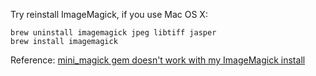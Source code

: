 Try reinstall ImageMagick, if you use Mac OS X:
```shell
brew uninstall imagemagick jpeg libtiff jasper
brew install imagemagick
```

Reference: [mini_magick gem doesn't work with my ImageMagick install](http://stackoverflow.com/questions/9960683/mini-magick-gem-doesnt-work-with-my-imagemagick-install)